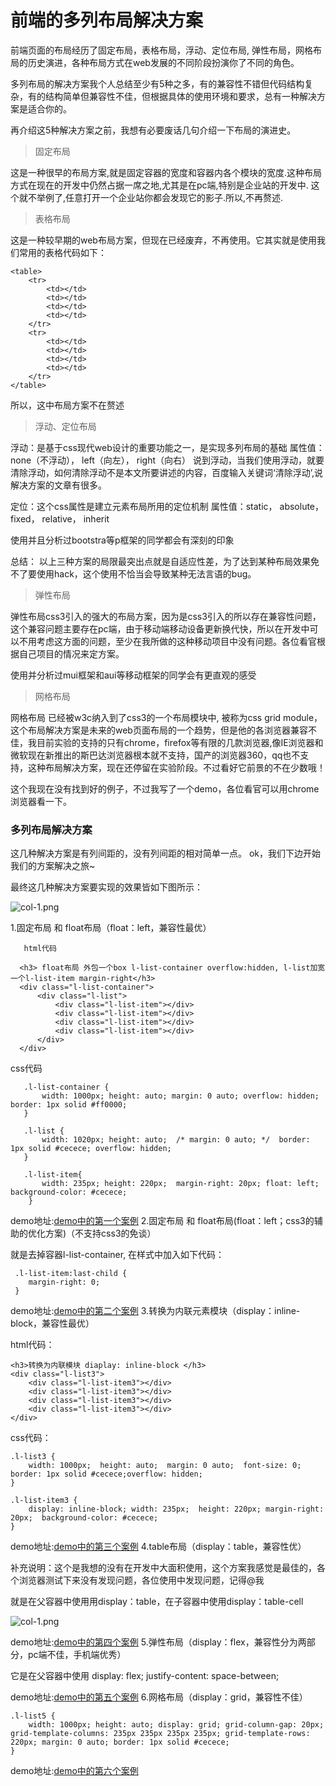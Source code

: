 # 前端的多列布局解决方案

前端页面的布局经历了固定布局，表格布局，浮动、定位布局, 弹性布局，网格布局的历史演进，各种布局方式在web发展的不同阶段扮演你了不同的角色。

多列布局的解决方案我个人总结至少有5种之多，有的兼容性不错但代码结构复杂，有的结构简单但兼容性不佳，但根据具体的使用环境和要求，总有一种解决方案是适合你的。

再介绍这5种解决方案之前，我想有必要废话几句介绍一下布局的演进史。

> 固定布局

这是一种很早的布局方案,就是固定容器的宽度和容器内各个模块的宽度.这种布局方式在现在的开发中仍然占据一席之地,尤其是在pc端,特别是企业站的开发中.
这个就不举例了,任意打开一个企业站你都会发现它的影子.所以,不再赘述.

> 表格布局

这是一种较早期的web布局方案，但现在已经废弃，不再使用。它其实就是使用我们常用的表格代码如下：
    
    <table>
        <tr>
            <td></td>
            <td></td>
            <td></td>
            <td></td>
        </tr>
        <tr>
            <td></td>
            <td></td>
            <td></td>
            <td></td>
        </tr>
    </table>
所以，这中布局方案不在赘述

> 浮动、定位布局

浮动：是基于css现代web设计的重要功能之一，是实现多列布局的基础
属性值： none（不浮动）， left（向左）， right（向右）
说到浮动，当我们使用浮动，就要清除浮动，如何清除浮动不是本文所要讲述的内容，百度输入关键词‘清除浮动’,说解决方案的文章有很多。

定位：这个css属性是建立元素布局所用的定位机制
属性值：static， absolute， fixed， relative， inherit

使用并且分析过bootstra等p框架的同学都会有深刻的印象

总结： 以上三种方案的局限最突出点就是自适应性差，为了达到某种布局效果免不了要使用hack，这个使用不恰当会导致某种无法言语的bug。

> 弹性布局

弹性布局css3引入的强大的布局方案，因为是css3引入的所以存在兼容性问题，这个兼容问题主要存在pc端，由于移动端移动设备更新换代快，所以在开发中可以不用考虑这方面的问题，至少在我所做的这种移动项目中没有问题。各位看官根据自己项目的情况来定方案。

使用并分析过mui框架和aui等移动框架的同学会有更直观的感受

> 网格布局

网格布局 已经被w3c纳入到了css3的一个布局模块中, 被称为css grid module，这个布局解决方案是未来的web页面布局的一个趋势，但是他的各浏览器兼容不佳，我目前实验的支持的只有chrome，firefox等有限的几款浏览器,像IE浏览器和微软现在新推出的斯巴达浏览器根本就不支持，国产的浏览器360，qq也不支持，这种布局解决方案，现在还停留在实验阶段。不过看好它前景的不在少数哦！

这个我现在没有找到好的例子，不过我写了一个demo，各位看官可以用chrome浏览器看一下。

### 多列布局解决方案
   
   这几种解决方案是有列间距的，没有列间距的相对简单一点。
   ok，我们下边开始我们的方案解决之旅~
   
   最终这几种解决方案要实现的效果皆如下图所示：
   
![col-1.png](http://lvzhenbang.github.io/article/img/col-1.png?imageMogr2/auto-orient/strip%7CimageView2/2/w/1240)


   1.固定布局 和 float布局（float：left，兼容性最优）
   
       html代码
       
      <h3> float布局 外包一个box l-list-container overflow:hidden, l-list加宽一个l-list-item margin-right</h3>
      <div class="l-list-container">
          <div class="l-list">
              <div class="l-list-item"></div>
              <div class="l-list-item"></div>
              <div class="l-list-item"></div>
              <div class="l-list-item"></div>
          </div>
      </div>
      
   css代码
   
       .l-list-container {
           width: 1000px; height: auto; margin: 0 auto; overflow: hidden;  border: 1px solid #ff0000;
       }
       
       .l-list {
           width: 1020px; height: auto;  /* margin: 0 auto; */  border: 1px solid #cecece; overflow: hidden;
       }
       
       .l-list-item{
           width: 235px; height: 220px;  margin-right: 20px; float: left; background-color: #cecece;
        }
   
demo地址:[demo中的第一个案例](http://lvzhenbang.github.io/article/colown.html )
   2.固定布局 和 float布局(float：left；css3的辅助的优化方案)（不支持css3的免谈）
    
   就是去掉容器l-list-container, 在样式中加入如下代码：
     
     .l-list-item:last-child {
        margin-right: 0;
     }
     
demo地址:[demo中的第二个案例](http://lvzhenbang.github.io/article/colown.html )
   3.转换为内联元素模块（display：inline-block，兼容性最优）
   
   html代码：
   
    <h3>转换为内联模块 diaplay: inline-block </h3>
    <div class="l-list3">
        <div class="l-list-item3"></div>
        <div class="l-list-item3"></div>
        <div class="l-list-item3"></div>
        <div class="l-list-item3"></div>
    </div>
    
   css代码：
   
    .l-list3 {
        width: 1000px;  height: auto;  margin: 0 auto;  font-size: 0; border: 1px solid #cecece;overflow: hidden;
    }
    
    .l-list-item3 {
        display: inline-block; width: 235px;  height: 220px; margin-right: 20px;  background-color: #cecece;
    }
    
demo地址:[demo中的第三个案例](http://lvzhenbang.github.io/article/colown.html )
   4.table布局（display：table，兼容性优）
   
   补充说明：这个是我想的没有在开发中大面积使用，这个方案我感觉是最佳的，各个浏览器测试下来没有发现问题，各位使用中发现问题，记得@我
   
   就是在父容器中使用用display：table，在子容器中使用display：table-cell

![col-1.png](http://lvzhenbang.github.io/article/img/col-2.png?imageMogr2/auto-orient/strip%7CimageView2/2/w/1240)
  
demo地址:[demo中的第四个案例](http://lvzhenbang.github.io/article/colown.html )
   5.弹性布局（display：flex，兼容性分为两部分，pc端不佳，手机端优秀）
   
   它是在父容器中使用 display: flex; justify-content: space-between;
    
demo地址:[demo中的第五个案例](http://lvzhenbang.github.io/article/colown.html )
   6.网格布局（display：grid，兼容性不佳）
    
    .l-list5 {
        width: 1000px; height: auto; display: grid; grid-column-gap: 20px; grid-template-columns: 235px 235px 235px 235px; grid-template-rows: 220px; margin: 0 auto; border: 1px solid #cecece;
    }
demo地址:[demo中的第六个案例](http://lvzhenbang.github.io/article/colown.html )